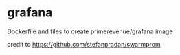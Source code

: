 # grafana

Dockerfile and files to create primerevenue/grafana image

credit to https://github.com/stefanprodan/swarmprom
